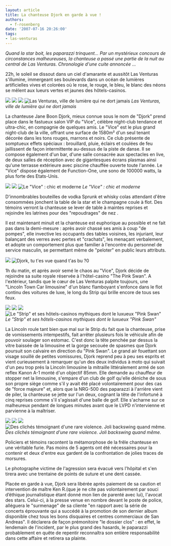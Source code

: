 ```yaml
---
layout: article
title: La chanteuse Djork en garde à vue !
authors:
  - f-rosenberg
date: '2007-07-16 20:26:00'
tags:
- las-venturas
---
```


_Quand la star boit, les paparazzi trinquent... Par un mystérieux concours de circonstances malheureuses, la chanteuse a passé une partie de la nuit au central de Las Venturas. Chronologie d'une cuite annoncée ..._

22h, le soleil se dissout dans un ciel d'amarante et aussitôt Las Venturas s'illumine, immergeant ses boulevards dans un océan de lumières artificielles vives et colorées où le rose, le rouge, le bleu, le blanc des néons se mêlent aux lueurs vertes et jaunes des hôtels-casinos.

![](/content/images/2016/07/LV_night_6.jpg)
![](/content/images/2016/07/LV_night1.jpg)
![](/content/images/2016/07/LV_night_7.jpg)
![Las Venturas, ville de lumière qui ne dort jamais](/content/images/2016/07/LV_night_2.jpg)
_Las Venturas, ville de lumière qui ne dort jamais_

La chanteuse Jane Boon Djork, mieux connue sous le nom de "Djork" prend place dans le fastueux salon VIP du "Vice", célèbre night-club tendance et ultra-chic, en compagnie de quelques amis. Le "Vice" est le plus grand night-club de la ville, offrant une surface de 1580m² d'un seul tenant décorée dans les tons rouges, marrons et noirs. Ce club présente de somptueux effets spéciaux : brouillard, pluie, éclairs et coulées de feu jaillissent de façon intermittente au-dessus de la piste de danse. Il se compose également d'un bar, d'une salle consacrée aux spectacles en live, de deux salles de réception avec de gigantesques écrans plasmas ainsi qu'une terrasse extérieure avec piscine chauffée ouverte toute l'année. Le "Vice" dispose également de Function-One, une sono de 100000 watts, la plus forte des Etats-Unis.

![](/content/images/2016/07/le_vice_LV.jpg)
![](/content/images/2016/07/le_vice_interieur.jpg)
![Le "Vice" : chic et moderne](/content/images/2016/07/le_vice_interieur_2.jpg)
_Le "Vice" : chic et moderne_

D'innombrables bouteilles de vodka Sprunk et whisky colas attendant d'être consommées jonchent la table de la star et le champagne coule à flot. Des témoins verront la chanteuse se lever de table à maintes reprises et rejoindre les latrines pour des "repoudrages" de nez .

Il est maintenant minuit et la chanteuse est euphorique au possible et ne fait pas dans la demi-mesure : après avoir chassé ses amis à coup "de pompes", elle invective les occupants des tables voisines, les injuriant, leur balançant des verres avec pertes et "crachats", les menaçant verbalement, et adopte un comportement plus que familier à l'encontre du personnel de service masculin, se permettant même de "peloter" en public leurs attributs.

![](/content/images/2016/07/le_vice_ivre.jpg)
![Djork, tu t'es vue quand t'as bu ?](/content/images/2016/07/le_vice_ivre_2.jpg)0

1h du matin, et après avoir semé le chaos au "Vice", Djork décide de rejoindre sa suite royale réservée à l'hôtel-casino "The Pink Swan". A l'extérieur, tandis que le cœur de Las Venturas palpite toujours, une "Lincoln Town Car limousine" d'un blanc flamboyant s'enfonce dans le flot continu des voitures de luxe, le long du Strip qui brille encore de tous ses feux.

![](/content/images/2016/07/le_strip.jpg)
![](/content/images/2016/07/LV_night_4.jpg)
![](/content/images/2016/07/LV_night_5.jpg)
![Le "Strip" et ses hôtels-casinos mythiques dont le luxueux "Pink Swan"](/content/images/2016/07/thepinkswan_1.jpg)
_Le "Strip" et ses hôtels-casinos mythiques dont le luxueux "Pink Swan"_

La Lincoln roule tant bien que mal sur le Strip du fait que la chanteuse, prise de vomissements intempestifs, fait arrêter plusieurs fois le véhicule afin de pouvoir soulager son estomac. C'est donc la tête penchée par dessus la vitre baissée de la limousine et la gorge secouée de spasmes que Djork poursuit son calvaire en direction du "Pink Swan". Le grand air fouettant son visage souillé de petites vomissures, Djork reprend peu à peu ses esprits et vient curieusement à remarquer qu'un des deux individus à moto qui suivait d'un peu trop prés la Lincoln limousine la mitraille littéralement armé de son reflex Kanon A-1 monté d'un objectif 85mm. Elle demande au chauffeur de stopper net la limousine, s'empare d'un club de golf qu'elle déniche de sous son propre siège comme s'il y avait été placé volontairement pour des cas de "force majeure" et, alors que la NRG-500 des paparazzi à l'arrière vient de piler, la chanteuse se jette sur l'un deux, cognant la tête de l'infortuné à cinq reprises comme s'il s'agissait d'une balle de golf. Elle s'acharne sur ce malheureux pendant de longues minutes avant que le LVPD n'intervienne et parvienne à la maîtriser.

![](/content/images/2016/07/agression1.jpg)
![](/content/images/2016/07/agression2.jpg)
![](/content/images/2016/07/agression_3.jpg)
![Des clichés témoignant d'une rare violence. Joli backswing quand même.](/content/images/2016/07/agression_4.jpg)
_Des clichés témoignant d'une rare violence. Joli backswing quand même._

Policiers et témoins racontent la métamorphose de la frêle chanteuse en une véritable furie. Pas moins de 5 agents ont été nécessaires pour la contenir et deux d'entre eux gardent de la confrontation de jolies traces de morsures.

Le photographe victime de l'agression sera évacué vers l'hôpital et s'en tirera avec une trentaine de points de suture et une dent cassée.

Placée en garde à vue, Djork sera libérée après paiement de sa caution et intervention de maître Ken R.(que je ne cite pas volontairement par souci d’éthique journalistique étant donné mon lien de parenté avec lui), l'avocat des stars. Celui-ci, à la presse venue en nombre devant le poste de police, alléguera le "surmenage" de sa cliente "en rapport avec la série de concerts éprouvante qui a succédé à la promotion de son dernier album disponible chez tous les bons disquaires et centres commerciaux de San Andreas". Il déclarera de façon prémonitoire "le dossier clos" : en effet, le lendemain de l'incident, par le plus grand des hasards, le paparazzi probablement en quête de repentir reconnaîtra son entière responsabilité dans cette affaire et retirera sa plainte.